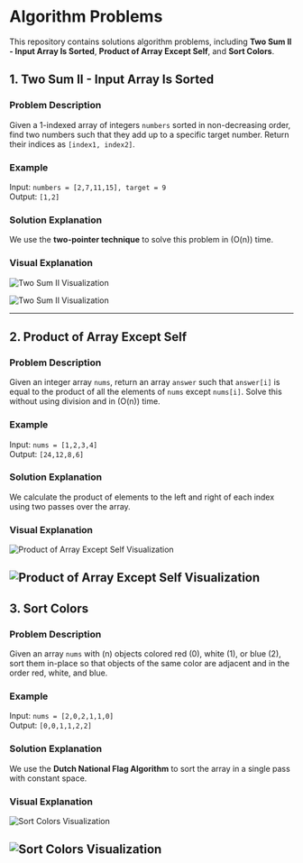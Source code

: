 # Algorithm Problems 

This repository contains solutions algorithm problems, including **Two Sum II - Input Array Is Sorted**, **Product of Array Except Self**, and **Sort Colors**.
## 1. Two Sum II - Input Array Is Sorted

### Problem Description
Given a 1-indexed array of integers `numbers` sorted in non-decreasing order, find two numbers such that they add up to a specific target number. Return their indices as `[index1, index2]`.

### Example
Input: `numbers = [2,7,11,15], target = 9`  
Output: `[1,2]`

### Solution Explanation
We use the **two-pointer technique** to solve this problem in \(O(n)\) time.

### Visual Explanation
![Two Sum II Visualization](images/two_sum_ii.png)

![Two Sum II Visualization](images/two-sum-2.png)

---

## 2. Product of Array Except Self

### Problem Description
Given an integer array `nums`, return an array `answer` such that `answer[i]` is equal to the product of all the elements of `nums` except `nums[i]`. Solve this without using division and in \(O(n)\) time.

### Example
Input: `nums = [1,2,3,4]`  
Output: `[24,12,8,6]`

### Solution Explanation
We calculate the product of elements to the left and right of each index using two passes over the array.

### Visual Explanation
![Product of Array Except Self Visualization](images/product_of_array_except_self.png)

![Product of Array Except Self Visualization](images/product_of_array_except_self-2.png)
---

## 3. Sort Colors

### Problem Description
Given an array `nums` with \(n\) objects colored red (0), white (1), or blue (2), sort them in-place so that objects of the same color are adjacent and in the order red, white, and blue.

### Example
Input: `nums = [2,0,2,1,1,0]`  
Output: `[0,0,1,1,2,2]`

### Solution Explanation
We use the **Dutch National Flag Algorithm** to sort the array in a single pass with constant space.

### Visual Explanation
![Sort Colors Visualization](images/sort_colors.png)

![Sort Colors Visualization](images/sort-2.png)
---


